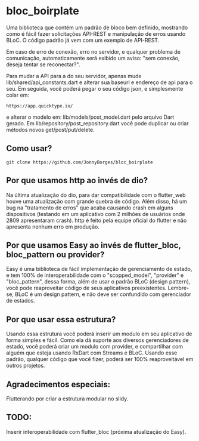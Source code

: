 
# bloc_boirplate
Uma biblioteca que contém um padrão de bloco bem definido, mostrando como é fácil fazer solicitações API-REST e manipulação de erros usando BLoC. O código padrão já vem com um exemplo de API-REST.

Em caso de erro de conexão, erro no servidor, e qualquer problema de comunicação, automaticamente será exibido um aviso: 
"sem conexão, deseja tentar se reconectar?". 

Para mudar a API para a do seu servidor, apenas mude lib/shared/api_constants.dart e alterar sua baseurl e endereço de api para o seu. Em seguida, você poderá pegar o seu código json, e simplesmente colar em:
``` 
https://app.quicktype.io/
```
e alterar o modelo em: lib/models/post_model.dart pelo arquivo Dart gerado. 
Em lib/repository/post_repository.dart você pode duplicar ou criar métodos novos get/post/put/delete.

## Como usar?

``` 
git clone https://github.com/JonnyBorges/bloc_boirplate
```

## Por que usamos http ao invés de dio?
Na última atualização do dio, para dar compatibilidade com o flutter_web houve uma atualização com grande quebra de código. Além disso, há um bug na "tratamento de erros" que acaba causando crash em alguns dispositivos (testando em um aplicativo com 2 milhões de usuários onde 2809 apresentaram crash). 
http é feito pela equipe oficial do flutter e não apresenta nenhum erro em produção.

## Por que usamos Easy ao invés de flutter_bloc, bloc_pattern ou provider?
Easy é uma biblioteca de fácil implementação de gerenciamento de estado, e tem 100% de interoperabilidade com o "scopped_model", "provider" e "bloc_pattern", dessa forma, além de usar o padrão BLoC (design pattern), você pode reaproveitar código de seus aplicativos preexistentes. Lembre-se, BLoC é um design pattern, e não deve ser confundido com gerenciador de estados. 
## Por que usar essa estrutura?
Usando essa estrutura você poderá inserir um modulo em seu aplicativo de forma simples e fácil. Como ela dá suporte aos diversos gerenciadores de estado, você poderá criar um modulo com provider, e compartilhar com alguém que esteja usando RxDart com Streams e BLoC. Usando esse padrão, qualquer código que você fizer, poderá ser 100% reaproveitável em outros projetos. 

## Agradecimentos especiais:
Flutterando por criar a estrutura modular no slidy. 

## TODO:
Inserir interoperabilidade com flutter_bloc (próxima atualização do Easy). 
